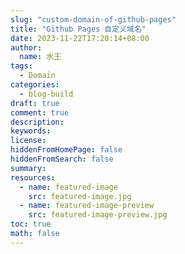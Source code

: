 ```yaml
---
slug: "custom-domain-of-github-pages"
title: "Github Pages 自定义域名"
date: 2023-11-22T17:20:14+08:00
author:
  name: 水王
tags:
  - Domain
categories:
  - blog-build
draft: true
comment: true
description:
keywords:
license:
hiddenFromHomePage: false
hiddenFromSearch: false
summary:
resources:
  - name: featured-image
    src: featured-image.jpg
  - name: featured-image-preview
    src: featured-image-preview.jpg
toc: true
math: false
---
```


